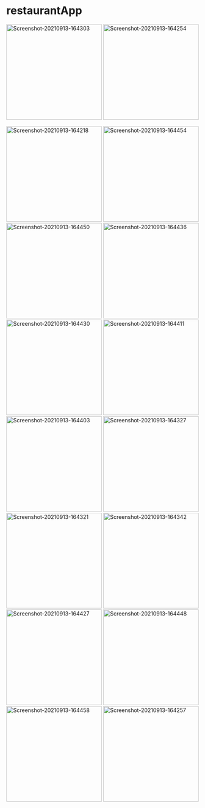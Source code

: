 # restaurantApp

<a href="https://ibb.co/6vcZsH9"><img src="https://i.ibb.co/k3Vyc4b/Screenshot-20210913-164303.jpg" alt="Screenshot-20210913-164303" border="0" width="250"></a>
<a href="https://ibb.co/h2sJDg4"><img src="https://i.ibb.co/ssjdygN/Screenshot-20210913-164254.jpg" alt="Screenshot-20210913-164254" border="0" width="250"></a>

<a href="https://ibb.co/HgLHpG3"><img src="https://i.ibb.co/DKPRgwT/Screenshot-20210913-164218.jpg" alt="Screenshot-20210913-164218" border="0" width="250"></a>
<a href="https://ibb.co/nBntFRx"><img src="https://i.ibb.co/BGrF9w0/Screenshot-20210913-164454.jpg" alt="Screenshot-20210913-164454" border="0" width="250"></a>
<a href="https://ibb.co/mDwGH4P"><img src="https://i.ibb.co/DVyt7Qj/Screenshot-20210913-164450.jpg" alt="Screenshot-20210913-164450" border="0" width="250"></a>
<a href="https://ibb.co/PzbkP4d"><img src="https://i.ibb.co/Qjq0Tn4/Screenshot-20210913-164436.jpg" alt="Screenshot-20210913-164436" border="0" width="250"></a>
<a href="https://ibb.co/5MRnT4F"><img src="https://i.ibb.co/dW5LBMg/Screenshot-20210913-164430.jpg" alt="Screenshot-20210913-164430" border="0" width="250"></a>
<a href="https://ibb.co/BT95Q1p"><img src="https://i.ibb.co/8PHLfhC/Screenshot-20210913-164411.jpg" alt="Screenshot-20210913-164411" border="0" width="250"></a>
<a href="https://ibb.co/Gpzm2jk"><img src="https://i.ibb.co/wg5tW1C/Screenshot-20210913-164403.jpg" alt="Screenshot-20210913-164403" border="0" width="250"></a>
<a href="https://ibb.co/0j98LLh"><img src="https://i.ibb.co/xSgPbbJ/Screenshot-20210913-164327.jpg" alt="Screenshot-20210913-164327" border="0" width="250"></a>
<a href="https://ibb.co/85X3GP9"><img src="https://i.ibb.co/Z8Nsvcx/Screenshot-20210913-164321.jpg" alt="Screenshot-20210913-164321" border="0" width="250"></a>
<a href="https://ibb.co/hCmZzVN"><img src="https://i.ibb.co/N7ymBKq/Screenshot-20210913-164342.jpg" alt="Screenshot-20210913-164342" border="0" width="250"></a>
<a href="https://ibb.co/98sYMqR"><img src="https://i.ibb.co/mD6zxHQ/Screenshot-20210913-164427.jpg" alt="Screenshot-20210913-164427" border="0" width="250"></a>
<a href="https://ibb.co/SXVhMXb"><img src="https://i.ibb.co/hR2P4Rb/Screenshot-20210913-164448.jpg" alt="Screenshot-20210913-164448" border="0" width="250"></a>
<a href="https://ibb.co/8mxJXpt"><img src="https://i.ibb.co/Cw9qWZD/Screenshot-20210913-164458.jpg" alt="Screenshot-20210913-164458" border="0" width="250"></a>
<a href="https://ibb.co/ZSryDdF"><img src="https://i.ibb.co/tz6yrBv/Screenshot-20210913-164257.jpg" alt="Screenshot-20210913-164257" border="0" width="250"></a>
